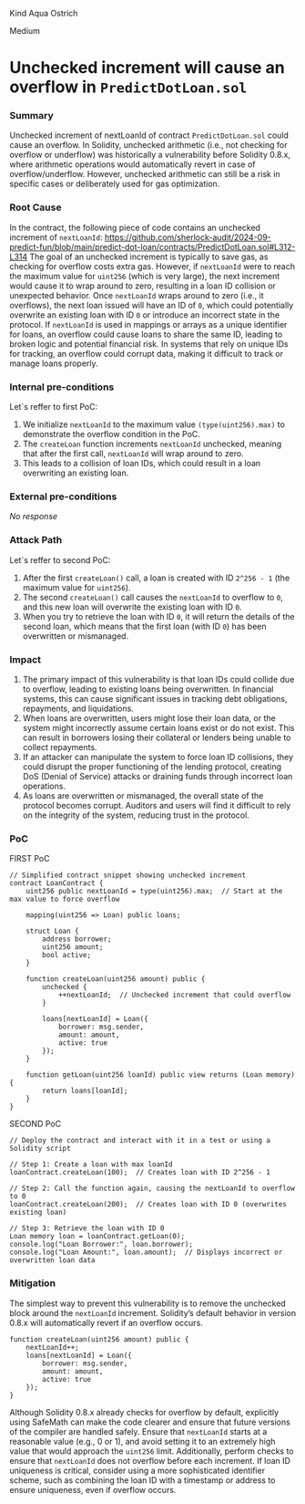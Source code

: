 Kind Aqua Ostrich

Medium

# Unchecked increment will cause an overflow in `PredictDotLoan.sol`

### Summary

Unchecked increment of nextLoanId of contract `PredictDotLoan.sol` could cause an overflow.
In Solidity, unchecked arithmetic (i.e., not checking for overflow or underflow) was historically a vulnerability before Solidity 0.8.x, where arithmetic operations would automatically revert in case of overflow/underflow. However, unchecked arithmetic can still be a risk in specific cases or deliberately used for gas optimization.


### Root Cause

In the contract, the following piece of code contains an unchecked increment of `nextLoanId`: https://github.com/sherlock-audit/2024-09-predict-fun/blob/main/predict-dot-loan/contracts/PredictDotLoan.sol#L312-L314
The goal of an unchecked increment is typically to save gas, as checking for overflow costs extra gas. However, if `nextLoanId` were to reach the maximum value for `uint256` (which is very large), the next increment would cause it to wrap around to zero, resulting in a loan ID collision or unexpected behavior.
Once `nextLoanId` wraps around to zero (i.e., it overflows), the next loan issued will have an ID of `0`, which could potentially overwrite an existing loan with ID `0` or introduce an incorrect state in the protocol.
If `nextLoanId` is used in mappings or arrays as a unique identifier for loans, an overflow could cause loans to share the same ID, leading to broken logic and potential financial risk.
In systems that rely on unique IDs for tracking, an overflow could corrupt data, making it difficult to track or manage loans properly.


### Internal pre-conditions

Let`s reffer to first PoC:
1. We initialize `nextLoanId` to the maximum value `(type(uint256).max)` to demonstrate the overflow condition in the PoC.
2. The `createLoan` function increments `nextLoanId` unchecked, meaning that after the first call, `nextLoanId` will wrap around to zero.
3. This leads to a collision of loan IDs, which could result in a loan overwriting an existing loan.


### External pre-conditions

_No response_

### Attack Path

Let`s reffer to second PoC:
1. After the first `createLoan()` call, a loan is created with ID `2^256 - 1` (the maximum value for `uint256`).
2. The second `createLoan()` call causes the `nextLoanId` to overflow to `0`, and this new loan will overwrite the existing loan with ID `0`.
3. When you try to retrieve the loan with ID `0`, it will return the details of the second loan, which means that the first loan (with ID `0`) has been overwritten or mismanaged.

### Impact

1. The primary impact of this vulnerability is that loan IDs could collide due to overflow, leading to existing loans being overwritten. In financial systems, this can cause significant issues in tracking debt obligations, repayments, and liquidations.
2. When loans are overwritten, users might lose their loan data, or the system might incorrectly assume certain loans exist or do not exist. This can result in borrowers losing their collateral or lenders being unable to collect repayments.
3. If an attacker can manipulate the system to force loan ID collisions, they could disrupt the proper functioning of the lending protocol, creating DoS (Denial of Service) attacks or draining funds through incorrect loan operations.
4. As loans are overwritten or mismanaged, the overall state of the protocol becomes corrupt. Auditors and users will find it difficult to rely on the integrity of the system, reducing trust in the protocol.


### PoC

FIRST PoC

```solidity
// Simplified contract snippet showing unchecked increment
contract LoanContract {
    uint256 public nextLoanId = type(uint256).max;  // Start at the max value to force overflow

    mapping(uint256 => Loan) public loans;

    struct Loan {
        address borrower;
        uint256 amount;
        bool active;
    }

    function createLoan(uint256 amount) public {
        unchecked {
            ++nextLoanId;  // Unchecked increment that could overflow
        }

        loans[nextLoanId] = Loan({
            borrower: msg.sender,
            amount: amount,
            active: true
        });
    }

    function getLoan(uint256 loanId) public view returns (Loan memory) {
        return loans[loanId];
    }
}
```

SECOND PoC
```solidity
// Deploy the contract and interact with it in a test or using a Solidity script

// Step 1: Create a loan with max loanId
loanContract.createLoan(100);  // Creates loan with ID 2^256 - 1

// Step 2: Call the function again, causing the nextLoanId to overflow to 0
loanContract.createLoan(200);  // Creates loan with ID 0 (overwrites existing loan)

// Step 3: Retrieve the loan with ID 0
Loan memory loan = loanContract.getLoan(0);
console.log("Loan Borrower:", loan.borrower);
console.log("Loan Amount:", loan.amount);  // Displays incorrect or overwritten loan data
```


### Mitigation

The simplest way to prevent this vulnerability is to remove the unchecked block around the `nextLoanId` increment. Solidity’s default behavior in version 0.8.x will automatically revert if an overflow occurs.
```solidity
function createLoan(uint256 amount) public {
    nextLoanId++;
    loans[nextLoanId] = Loan({
        borrower: msg.sender,
        amount: amount,
        active: true
    });
}
```
Although Solidity 0.8.x already checks for overflow by default, explicitly using SafeMath can make the code clearer and ensure that future versions of the compiler are handled safely.
Ensure that `nextLoanId` starts at a reasonable value (e.g., 0 or 1), and avoid setting it to an extremely high value that would approach the `uint256` limit. Additionally, perform checks to ensure that `nextLoanId` does not overflow before each increment.
If loan ID uniqueness is critical, consider using a more sophisticated identifier scheme, such as combining the loan ID with a timestamp or address to ensure uniqueness, even if overflow occurs.
